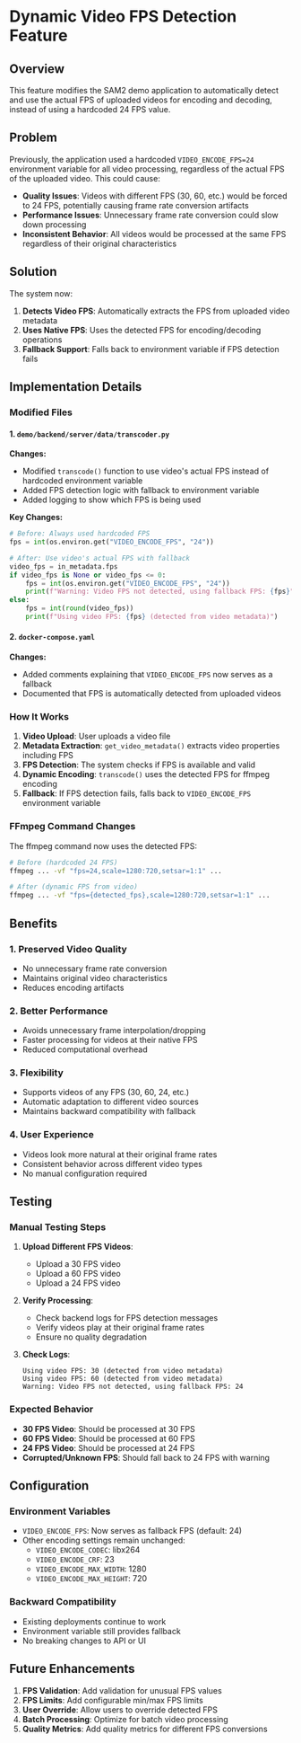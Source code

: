 # Dynamic Video FPS Detection Feature

## Overview

This feature modifies the SAM2 demo application to automatically detect and use the actual FPS of uploaded videos for encoding and decoding, instead of using a hardcoded 24 FPS value.

## Problem

Previously, the application used a hardcoded `VIDEO_ENCODE_FPS=24` environment variable for all video processing, regardless of the actual FPS of the uploaded video. This could cause:

- **Quality Issues**: Videos with different FPS (30, 60, etc.) would be forced to 24 FPS, potentially causing frame rate conversion artifacts
- **Performance Issues**: Unnecessary frame rate conversion could slow down processing
- **Inconsistent Behavior**: All videos would be processed at the same FPS regardless of their original characteristics

## Solution

The system now:

1. **Detects Video FPS**: Automatically extracts the FPS from uploaded video metadata
2. **Uses Native FPS**: Uses the detected FPS for encoding/decoding operations
3. **Fallback Support**: Falls back to environment variable if FPS detection fails

## Implementation Details

### Modified Files

#### 1. `demo/backend/server/data/transcoder.py`

**Changes:**
- Modified `transcode()` function to use video's actual FPS instead of hardcoded environment variable
- Added FPS detection logic with fallback to environment variable
- Added logging to show which FPS is being used

**Key Changes:**
```python
# Before: Always used hardcoded FPS
fps = int(os.environ.get("VIDEO_ENCODE_FPS", "24"))

# After: Use video's actual FPS with fallback
video_fps = in_metadata.fps
if video_fps is None or video_fps <= 0:
    fps = int(os.environ.get("VIDEO_ENCODE_FPS", "24"))
    print(f"Warning: Video FPS not detected, using fallback FPS: {fps}")
else:
    fps = int(round(video_fps))
    print(f"Using video FPS: {fps} (detected from video metadata)")
```

#### 2. `docker-compose.yaml`

**Changes:**
- Added comments explaining that `VIDEO_ENCODE_FPS` now serves as a fallback
- Documented that FPS is automatically detected from uploaded videos

### How It Works

1. **Video Upload**: User uploads a video file
2. **Metadata Extraction**: `get_video_metadata()` extracts video properties including FPS
3. **FPS Detection**: The system checks if FPS is available and valid
4. **Dynamic Encoding**: `transcode()` uses the detected FPS for ffmpeg encoding
5. **Fallback**: If FPS detection fails, falls back to `VIDEO_ENCODE_FPS` environment variable

### FFmpeg Command Changes

The ffmpeg command now uses the detected FPS:

```bash
# Before (hardcoded 24 FPS)
ffmpeg ... -vf "fps=24,scale=1280:720,setsar=1:1" ...

# After (dynamic FPS from video)
ffmpeg ... -vf "fps={detected_fps},scale=1280:720,setsar=1:1" ...
```

## Benefits

### 1. **Preserved Video Quality**
- No unnecessary frame rate conversion
- Maintains original video characteristics
- Reduces encoding artifacts

### 2. **Better Performance**
- Avoids unnecessary frame interpolation/dropping
- Faster processing for videos at their native FPS
- Reduced computational overhead

### 3. **Flexibility**
- Supports videos of any FPS (30, 60, 24, etc.)
- Automatic adaptation to different video sources
- Maintains backward compatibility with fallback

### 4. **User Experience**
- Videos look more natural at their original frame rates
- Consistent behavior across different video types
- No manual configuration required

## Testing

### Manual Testing Steps

1. **Upload Different FPS Videos**:
   - Upload a 30 FPS video
   - Upload a 60 FPS video  
   - Upload a 24 FPS video

2. **Verify Processing**:
   - Check backend logs for FPS detection messages
   - Verify videos play at their original frame rates
   - Ensure no quality degradation

3. **Check Logs**:
   ```
   Using video FPS: 30 (detected from video metadata)
   Using video FPS: 60 (detected from video metadata)
   Warning: Video FPS not detected, using fallback FPS: 24
   ```

### Expected Behavior

- **30 FPS Video**: Should be processed at 30 FPS
- **60 FPS Video**: Should be processed at 60 FPS  
- **24 FPS Video**: Should be processed at 24 FPS
- **Corrupted/Unknown FPS**: Should fall back to 24 FPS with warning

## Configuration

### Environment Variables

- `VIDEO_ENCODE_FPS`: Now serves as fallback FPS (default: 24)
- Other encoding settings remain unchanged:
  - `VIDEO_ENCODE_CODEC`: libx264
  - `VIDEO_ENCODE_CRF`: 23
  - `VIDEO_ENCODE_MAX_WIDTH`: 1280
  - `VIDEO_ENCODE_MAX_HEIGHT`: 720

### Backward Compatibility

- Existing deployments continue to work
- Environment variable still provides fallback
- No breaking changes to API or UI

## Future Enhancements

1. **FPS Validation**: Add validation for unusual FPS values
2. **FPS Limits**: Add configurable min/max FPS limits
3. **User Override**: Allow users to override detected FPS
4. **Batch Processing**: Optimize for batch video processing
5. **Quality Metrics**: Add quality metrics for different FPS conversions
